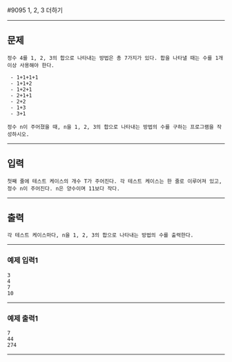 #9095 1, 2, 3 더하기

------------
## 문제

```
정수 4를 1, 2, 3의 합으로 나타내는 방법은 총 7가지가 있다. 합을 나타낼 때는 수를 1개 이상 사용해야 한다.

 - 1+1+1+1
 - 1+1+2
 - 1+2+1
 - 2+1+1
 - 2+2
 - 1+3
 - 3+1

정수 n이 주어졌을 때, n을 1, 2, 3의 합으로 나타내는 방법의 수를 구하는 프로그램을 작성하시오.
```
------------
## 입력
```
첫째 줄에 테스트 케이스의 개수 T가 주어진다. 각 테스트 케이스는 한 줄로 이루어져 있고, 정수 n이 주어진다. n은 양수이며 11보다 작다.
```
------------
## 출력
```
각 테스트 케이스마다, n을 1, 2, 3의 합으로 나타내는 방법의 수를 출력한다.
```
----------
### 예제 입력1

```
3
4
7
10
```
-------
### 예제 출력1
```
7
44
274
```
-----
